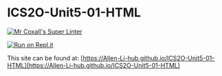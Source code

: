 # ICS2O-Unit5-01-HTML

[![Mr Coxall's Super Linter](https://github.com/Allen-Li-hub//ICS2O-Unit3-02-HTML-lighthouse/workflows/Mr%20Coxall's%20Super%20Linter/badge.svg)](https://github.com/Allen-Li-hub//ICS2O-Unit3-02-HTML-lighthouse/actions)

[![Run on Repl.it](https://repl.it/badge/github/Allen-Li-hub//ICS2O-Unit3-02-HTML-lighthouse)](https://repl.it/github/Allen-Li-hub//ICS2O-Unit3-02-HTML-lighthouse)

This site can be found at: [https://Allen-Li-hub.github.io/ICS2O-Unit5-01-HTML](https://Allen-Li-hub.github.io/ICS2O-Unit5-01-HTML)
